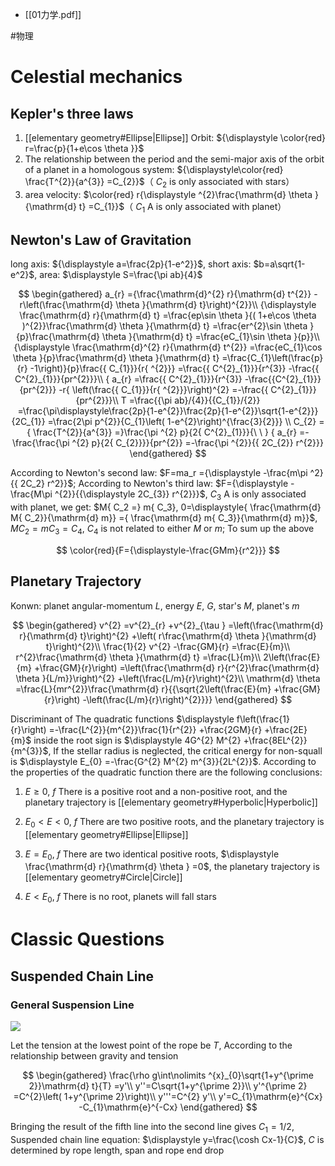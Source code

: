 - [[01力学.pdf]]

#物理

# Celestial mechanics

## Kepler's three laws

1. [[elementary geometry#Ellipse|Ellipse]] Orbit: ${\displaystyle \color{red} r=\frac{p}{1+e\cos \theta }}$
2. The relationship between the period and the semi-major axis of the orbit of a planet in a homologous system: ${\displaystyle\color{red} \frac{T^{2}}{a^{3}} =C_{2}}$（ $C_{2}$  is only associated with stars）
3. area velocity: $\color{red} r{\displaystyle ^{2}\frac{\mathrm{d} \theta }{\mathrm{d} t} =C_{1}}$（ $C_{1}$ A is only associated with planet）

## Newton's Law of Gravitation

long axis: ${\displaystyle a=\frac{2p}{1-e^2}}$, short axis: $b=a\sqrt{1-e^2}$, area: $\displaystyle S=\frac{\pi ab}{4}$

$$
\begin{gathered}
a_{r} ={\frac{\mathrm{d}^{2} r}{\mathrm{d} t^{2}} -r\left(\frac{\mathrm{d} \theta }{\mathrm{d} t}\right)^{2}}\\
{\displaystyle \frac{\mathrm{d} r}{\mathrm{d} t} =\frac{ep\sin \theta }{( 1+e\cos \theta )^{2}}\frac{\mathrm{d} \theta }{\mathrm{d} t} =\frac{er^{2}\sin \theta }{p}\frac{\mathrm{d} \theta }{\mathrm{d} t} =\frac{eC_{1}\sin \theta }{p}}\\
{\displaystyle \frac{\mathrm{d}^{2} r}{\mathrm{d} t^{2}} =\frac{eC_{1}\cos \theta }{p}\frac{\mathrm{d} \theta }{\mathrm{d} t} =\frac{C_{1}\left(\frac{p}{r} -1\right)}{p}\frac{{ C_{1}}}{r{ ^{2}}} =\frac{{ C^{2}_{1}}}{r^{3}} -\frac{{ C^{2}_{1}}}{pr^{2}}}\\
{ a_{r} =\frac{{ C^{2}_{1}}}{r^{3}} -\frac{{C^{2}_{1}}}{pr^{2}}} -r{ \left(\frac{{ C_{1}}}{r{ ^{2}}}\right)^{2} =-\frac{{ C^{2}_{1}}}{pr^{2}}}\\
T =\frac{{\pi ab}/{4}}{{C_{1}}/{2}} =\frac{\pi\displaystyle\frac{2p}{1-e^{2}}\frac{2p}{1-e^{2}}\sqrt{1-e^{2}}}{2C_{1}}  =\frac{2\pi p^{2}}{C_{1}\left( 1-e^{2}\right)^{\frac{3}{2}}} \\
 C_{2} ={ \frac{T^{2}}{a^{3}} =}\frac{\pi ^{2} p}{2{ C^{2}_{1}}}{\ \ }
{ a_{r} =-\frac{\frac{\pi ^{2} p}{2{ C_{2}}}}{pr^{2}} =-\frac{\pi ^{2}}{{ 2C_{2}} r^{2}}}
\end{gathered}
$$

According to Newton's second law: $F=ma_r ={\displaystyle -\frac{m\pi ^2}{{ 2C_2} r^2}}$; According to Newton's third law: $F={\displaystyle -\frac{M\pi ^{2}}{{\displaystyle 2C_{3}} r^{2}}}$, $C_{3}$ A is only associated with planet, we get: $M{ C_2 =} m{ C_3},  0=\displaystyle{ \frac{\mathrm{d} M{ C_2}}{\mathrm{d} m}} ={ \frac{\mathrm{d} m{ C_3}}{\mathrm{d} m}}$, $M C_2= m C_3 =C_4$,   $\displaystyle {\displaystyle C_{4}}$ is not related to either $M$ or $m$; To sum up the above

$$
\color{red}{F={\displaystyle-\frac{GMm}{r^2}}}
$$

## Planetary Trajectory

Konwn: planet angular-momentum $L$, energy $E$, $G$, star's $M$, planet's $m$

$$
\begin{gathered} v^{2} =v^{2}_{r} +v^{2}_{\tau } =\left(\frac{\mathrm{d} r}{\mathrm{d} t}\right)^{2} +\left( r\frac{\mathrm{d} \theta }{\mathrm{d} t}\right)^{2}\\ \frac{1}{2} v^{2} -\frac{GM}{r} =\frac{E}{m}\\ r^{2}\frac{\mathrm{d} \theta }{\mathrm{d} t} =\frac{L}{m}\\ 2\left(\frac{E}{m} +\frac{GM}{r}\right) =\left(\frac{\mathrm{d} r}{r^{2}\frac{\mathrm{d} \theta }{L/m}}\right)^{2} +\left(\frac{L/m}{r}\right)^{2}\\ \mathrm{d} \theta =\frac{L}{mr^{2}}\frac{\mathrm{d} r}{{\sqrt{2\left(\frac{E}{m} +\frac{GM}{r}\right) -\left(\frac{L/m}{r}\right)^{2}}}} \end{gathered}
$$

Discriminant of The quadratic functions $\displaystyle f\left(\frac{1}{r}\right) =-\frac{L^{2}}{m^{2}}\frac{1}{r^{2}} +\frac{2GM}{r} +\frac{2E}{m}$ inside the root sign  is $\displaystyle 4G^{2} M^{2} +\frac{8EL^{2}}{m^{3}}$, If the stellar radius is neglected, the critical energy for non-squall is $\displaystyle E_{0} =-\frac{G^{2} M^{2} m^{3}}{2L^{2}}$. According to the properties of the quadratic function there are the following conclusions: 

1. $\displaystyle E\geqslant 0$, $\displaystyle f$ There is a positive root and a non-positive root, and the planetary trajectory is [[elementary geometry#Hyperbolic|Hyperbolic]]

2. $\displaystyle E_{0} < E< 0$, $\displaystyle f$ There are two positive roots, and the planetary trajectory is [[elementary geometry#Ellipse|Ellipse]]

3. $\displaystyle E=E_{0}$, $\displaystyle f$ There are two identical positive roots, $\displaystyle \frac{\mathrm{d} r}{\mathrm{d} \theta } =0$, the planetary trajectory is [[elementary geometry#Circle|Circle]]

4. $\displaystyle E< E_{0}$, $\displaystyle f$ There is no root, planets will fall stars

# Classic Questions

## Suspended Chain Line

### General Suspension Line

![](https://gitee.com/weinixiong97/chrome-bookmark/raw/master/Image/悬链线.png)

Let the tension at the lowest point of the rope be $T$, According to the relationship between gravity and tension

$$
\begin{gathered}
\frac{\rho g\int\nolimits ^{x}_{0}\sqrt{1+y^{\prime 2}}\mathrm{d} t}{T} =y'\\
y''=C\sqrt{1+y^{\prime 2}}\\
y'^{\prime 2} =C^{2}\left( 1+y^{\prime 2}\right)\\
y'''=C^{2} y'\\
y'=C_{1}\mathrm{e}^{Cx} -C_{1}\mathrm{e}^{-Cx}
\end{gathered}
$$

Bringing the result of the fifth line into the second line gives $C_1=1/2$, Suspended chain line equation: $\displaystyle y=\frac{\cosh Cx-1}{C}$, $C$ is determined by rope length, span and rope end drop